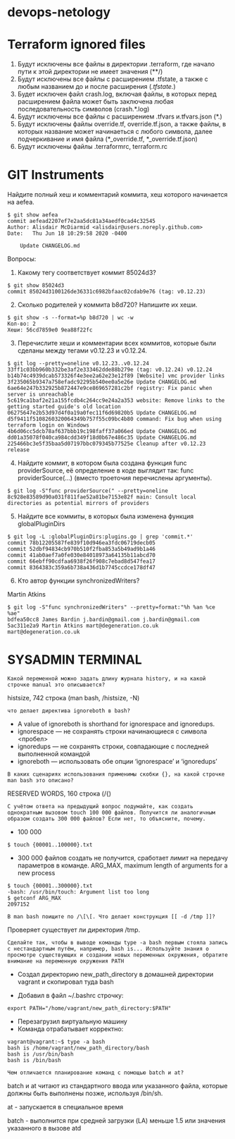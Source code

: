 # devops-netology

# Terraform ignored files

1) Будут исключены все файлы в директории .terraform, где начало пути к этой директории не имеет значения (**/)
2) Будут исключены все файлы с расширением .tfstate, а также с любым названием до и после расширения (*.tfstate.*) 
3) Будет исключен файл crash.log, включая файлы, в которых перед расширением файла может быть заключена любая последовательность символов (crash.*.log)
4) Будут исключены все файлы с расширением .tfvars и.tfvars.json (*.)
5) Будут исключены файлы override.tf, override.tf.json, а также файлы, в которых название может начинаеться с любого символа, далее подчеркивание и имя файла (*_override.tf, *_override.tf.json)
6) Будут исключены файлы .terraformrc, terraform.rc

# GIT Instruments

Найдите полный хеш и комментарий коммита, хеш которого начинается на aefea.
```
$ git show aefea
commit aefead2207ef7e2aa5dc81a34aedf0cad4c32545
Author: Alisdair McDiarmid <alisdair@users.noreply.github.com>
Date:   Thu Jun 18 10:29:58 2020 -0400

    Update CHANGELOG.md
```
Вопросы:

1) Какому тегу соответствует коммит 85024d3?
```
$ git show 85024d3
commit 85024d3100126de36331c6982bfaac02cdab9e76 (tag: v0.12.23)
```

2) Сколько родителей у коммита b8d720? Напишите их хеши.
```
$ git show -s --format=%p b8d720 | wc -w 
Кол-во: 2
Хеши: 56cd7859e0 9ea88f22fc
```

3) Перечислите хеши и комментарии всех коммитов, которые были сделаны между тегами v0.12.23 и v0.12.24.
```
$ git log --pretty=oneline v0.12.23..v0.12.24
33ff1c03bb960b332be3af2e333462dde88b279e (tag: v0.12.24) v0.12.24
b14b74c4939dcab573326f4e3ee2a62e23e12f89 [Website] vmc provider links
3f235065b9347a758efadc92295b540ee0a5e26e Update CHANGELOG.md
6ae64e247b332925b872447e9ce869657281c2bf registry: Fix panic when server is unreachable
5c619ca1baf2e21a155fcdb4c264cc9e24a2a353 website: Remove links to the getting started guide's old location
06275647e2b53d97d4f0a19a0fec11f6d69820b5 Update CHANGELOG.md
d5f9411f5108260320064349b757f55c09bc4b80 command: Fix bug when using terraform login on Windows
4b6d06cc5dcb78af637bbb19c198faff37a066ed Update CHANGELOG.md
dd01a35078f040ca984cdd349f18d0b67e486c35 Update CHANGELOG.md
225466bc3e5f35baa5d07197bbc079345b77525e Cleanup after v0.12.23 release
```
4) Найдите коммит, в котором была создана функция func providerSource, её определение в коде выглядит так: func providerSource(...) (вместо троеточия перечислены аргументы).
```
$ git log -S"func providerSource(" --pretty=oneline
8c928e83589d90a031f811fae52a81be7153e82f main: Consult local directories as potential mirrors of providers
```
5) Найдите все коммиты, в которых была изменена функция globalPluginDirs
```
$ git log -L :globalPluginDirs:plugins.go | grep 'commit.*'
commit 78b12205587fe839f10d946ea3fdc06719decb05
commit 52dbf94834cb970b510f2fba853a5b49ad9b1a46
commit 41ab0aef7a0fe030e84018973a64135b11abcd70
commit 66ebff90cdfaa6938f26f908c7ebad8d547fea17
commit 8364383c359a6b738a436d1b7745ccdce178df47
```

6) Кто автор функции synchronizedWriters?

Martin Atkins

```
$ git log -S"func synchronizedWriters" --pretty=format:"%h %an %ce %ae"
bdfea50cc8 James Bardin j.bardin@gmail.com j.bardin@gmail.com
5ac311e2a9 Martin Atkins mart@degeneration.co.uk mart@degeneration.co.uk
```
# SYSADMIN TERMINAL

`Какой переменной можно задать длину журнала history, и на какой строчке manual это описывается?`

histsize, 742 строка (man bash, /histsize, -N)

`что делает директива ignoreboth в bash?`

* A value of ignoreboth is shorthand for ignorespace and ignoredups.
* ignorespace — не сохранять строки начинающиеся с символа <пробел>
* ignoredups — не сохранять строки, совпадающие с последней выполненной командой
* ignoreboth — использовать обе опции ‘ignorespace’ и ‘ignoredups’

`В каких сценариях использования применимы скобки {}, на какой строчке man bash это описано?`

RESERVED WORDS, 160 строка (/\{)

`С учётом ответа на предыдущий вопрос подумайте, как создать однократным вызовом touch 100 000 файлов. Получится ли аналогичным образом создать 300 000 файлов? Если нет, то объясните, почему.`

* 100 000 
```
$ touch {00001..100000}.txt
```
* 300 000 файлов создать не получится, сработает лимит на передачу параметров в команде.
ARG_MAX, maximum length of arguments for a new process
```
$ touch {00001..300000}.txt
-bash: /usr/bin/touch: Argument list too long
$ getconf ARG_MAX
2097152
```

`В man bash поищите по /\[\[. Что делает конструкция [[ -d /tmp ]]?`

Проверяет существует ли директория /tmp. 

`Сделайте так, чтобы в выводе команды type -a bash первым стояла запись с нестандартным путём, например, bash is... Используйте знания о просмотре существующих и создании новых переменных окружения, обратите внимание на переменную окружения PATH`

* Создал директорию new_path_directory в домашней директории vagrant и скопировал туда bash

* Добавил в файл ~/.bashrc строчку: 
```
export PATH="/home/vagrant/new_path_directory:$PATH"
```
* Перезагрузил виртуальную машину
* Команда отрабатывает корректно:
```
vagrant@vagrant:~$ type -a bash
bash is /home/vagrant/new_path_directory/bash
bash is /usr/bin/bash
bash is /bin/bash
```

`Чем отличается планирование команд с помощью batch и at?`

batch и at читают из стандартного ввода или указанного файла, которые должны быть выполнены позже, используя /bin/sh.

at - запускается в специальное время

batch - выполнится при средней загрузки (LA) меньше 1.5 или значения указанного в вызове atd

